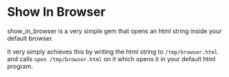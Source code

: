 # Show In Browser 
show_in_browser is a very simple gem that opens an html string inside your default browser.

It very simply achieves this by writing the html string to `/tmp/browser.html` and calls `open /tmp/browser.html` on it which opens it in your default html program.